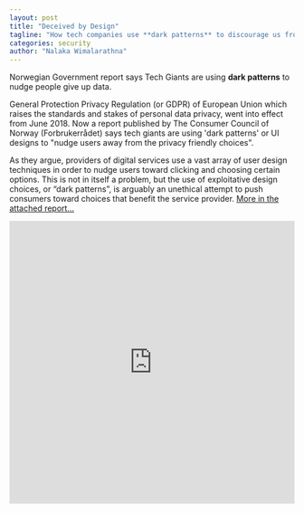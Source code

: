 ```yaml
---
layout: post
title: "Deceived by Design"
tagline: "How tech companies use **dark patterns** to discourage us from exercising our rights to privacy"
categories: security
author: "Nalaka Wimalarathna"
---
```


Norwegian Government report says Tech Giants are using **dark patterns** to nudge people give up data.

General Protection Privacy Regulation (or GDPR) of European Union which raises the standards and stakes of personal data privacy, went into effect from June 2018. Now a report published by The Consumer Council of Norway (Forbrukerrådet) says tech giants are using 'dark patterns' or UI designs to "nudge users away from the privacy friendly choices".

As they argue, providers of digital services use a vast array of user design techniques in order to nudge users toward clicking and choosing certain options. This is not in itself a problem, but the use of exploitative design choices, or “dark patterns”, is arguably an unethical attempt to push consumers toward choices that benefit the service provider. [More in the attached report...](../master/uploads/2018-08-08-deceived-by-design.pdf)

<embed src="https://drive.google.com/viewerng/viewer?embedded=true&url=https://github.com/aviorsys/aviorsys.github.io/raw/master/uploads/2018-08-08-deceived-by-design.pdf" width="100%" height="500">